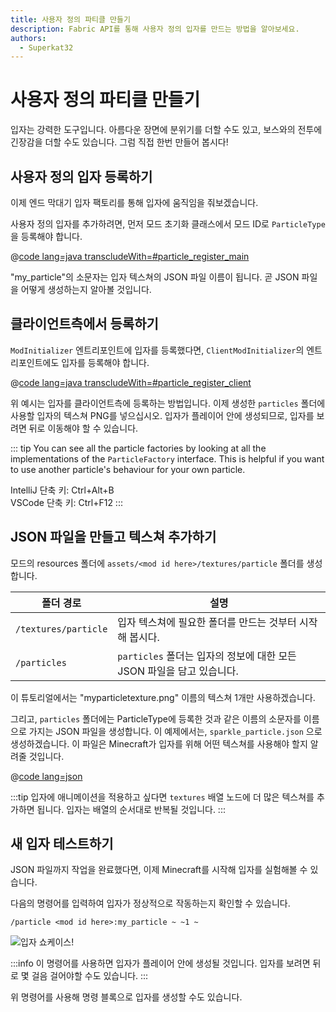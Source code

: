 ```yaml
---
title: 사용자 정의 파티클 만들기
description: Fabric API를 통해 사용자 정의 입자를 만드는 방법을 알아보세요.
authors:
  - Superkat32
---
```


# 사용자 정의 파티클 만들기

입자는 강력한 도구입니다. 아름다운 장면에 분위기를 더할 수도 있고, 보스와의 전투에 긴장감을 더할 수도 있습니다. 그럼 직접 한번 만들어 봅시다!

## 사용자 정의 입자 등록하기

이제 엔드 막대기 입자 팩토리를 통해 입자에 움직임을 줘보겠습니다.

사용자 정의 입자를 추가하려면, 먼저 모드 초기화 클래스에서 모드 ID로 `ParticleType`을 등록해야 합니다.

@[code lang=java transcludeWith=#particle_register_main](@/reference/latest/src/main/java/com/example/docs/FabricDocsReference.java)

"my_particle"의 소문자는 입자 텍스쳐의 JSON 파일 이름이 됩니다. 곧 JSON 파일을 어떻게 생성하는지 알아볼 것입니다.

## 클라이언트측에서 등록하기

`ModInitializer` 엔트리포인트에 입자를 등록했다면, `ClientModInitializer`의 엔트리포인트에도 입자를 등록해야 합니다.

@[code lang=java transcludeWith=#particle_register_client](@/reference/latest/src/client/java/com/example/docs/FabricDocsReferenceClient.java)

위 예시는 입자를 클라이언트측에 등록하는 방법입니다. 이제 생성한 `particles` 폴더에 사용할 입자의 텍스쳐 PNG를 넣으십시오. 입자가 플레이어 안에 생성되므로, 입자를 보려면 뒤로 이동해야 할 수 있습니다.

::: tip
You can see all the particle factories by looking at all the implementations of the `ParticleFactory` interface. This is helpful if you want to use another particle's behaviour for your own particle.

IntelliJ 단축 키: Ctrl+Alt+B\
VSCode 단축 키: Ctrl+F12
:::

## JSON 파일을 만들고 텍스쳐 추가하기

모드의 resources 폴더에 `assets/<mod id here>/textures/particle` 폴더를 생성합니다.

| 폴더 경로                | 설명                                              |
| -------------------- | ----------------------------------------------- |
| `/textures/particle` | 입자 텍스쳐에 필요한 폴더를 만드는 것부터 시작해 봅시다.                |
| `/particles`         | `particles` 폴더는 입자의 정보에 대한 모든 JSON 파일을 담고 있습니다. |

이 튜토리얼에서는 "myparticletexture.png" 이름의 텍스쳐 1개만 사용하겠습니다.

그리고, `particles` 폴더에는 ParticleType에 등록한 것과 같은 이름의 소문자를 이름으로 가지는 JSON 파일을 생성합니다. 이 예제에서는, `sparkle_particle.json` 으로 생성하겠습니다. 이 파일은 Minecraft가 입자를 위해 어떤 텍스쳐를 사용해야 할지 알려줄 것입니다.

@[code lang=json](@/reference/latest/src/main/resources/assets/fabric-docs-reference/particles/my_particle.json)

:::tip
입자에 애니메이션을 적용하고 싶다면 `textures` 배열 노드에 더 많은 텍스쳐를 추가하면 됩니다. 입자는 배열의 순서대로 반복될 것입니다.
:::

## 새 입자 테스트하기

JSON 파일까지 작업을 완료했다면, 이제 Minecraft를 시작해 입자를 실험해볼 수 있습니다.

다음의 명령어를 입력하여 입자가 정상적으로 작동하는지 확인할 수 있습니다.

```
/particle <mod id here>:my_particle ~ ~1 ~
```

![입자 쇼케이스!](/assets/develop/rendering/particles/sparkle-particle-showcase.png)

:::info
이 명령어를 사용하면 입자가 플레이어 안에 생성될 것입니다. 입자를 보려면 뒤로 몇 걸음 걸어야할 수도 있습니다.
:::

위 명령어를 사용해 명령 블록으로 입자를 생성할 수도 있습니다.
